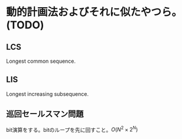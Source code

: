 # 動的計画法およびそれに似たやつら。(TODO)
## LCS
Longest common sequence.

## LIS
Longest increasing subsequence.

## 巡回セールスマン問題
bit演算をする。bitのループを先に回すこと。$O(N^2\times2^{N})$

~~~~~~{.cpp}
~~~~~~
